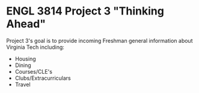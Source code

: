 # ENGL 3814 Project 3 "Thinking Ahead"

Project 3's goal is to provide incoming Freshman general information about Virginia Tech including:  
*  Housing
*  Dining
*  Courses/CLE's
*  Clubs/Extracurriculars
*  Travel
